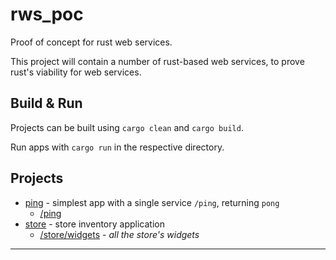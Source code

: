 # rws_poc
Proof of concept for rust web services.

This project will contain a number of rust-based web services, to prove rust's viability for web services.

## Build & Run
Projects can be built using `cargo clean` and `cargo build`.

Run apps with `cargo run` in the respective directory.

## Projects
* [ping](/ping/) - simplest app with a single service `/ping`, returning `pong`
  * <a href="http://localhost:8402/ping" target="_blank">/ping</a>
* [store](/store/) - store inventory application
  * <a href="http://localhost:8403/store/widgets" target="_blank">/store/widgets</a> - _all the store's widgets_

---
